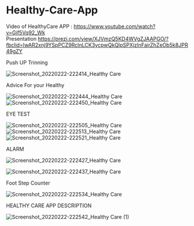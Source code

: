 # Healthy-Care-App
Video of HealthyCare APP :
https://www.youtube.com/watch?v=Gif5Vq92_Wk     
Presentation 
https://prezi.com/view/XJVmzQ5KD4WVgZJAAPGO/?fbclid=IwAR2xnj9YSpPCZ9RclnLCK3ycpwQkQlpSPXjzlnFairZhZeOb5k8JPR49gZY

Push UP Trinning 

![Screenshot_20220222-222414_Healthy Care](https://user-images.githubusercontent.com/34006266/155216536-f22d9251-b9dc-4418-ac37-a2496c862986.jpg)

Advice For your Healthy


![Screenshot_20220222-222444_Healthy Care](https://user-images.githubusercontent.com/34006266/155216559-3b081f0c-9ca8-47e9-b546-dbe019f3230e.jpg)![Screenshot_20220222-222450_Healthy Care](https://user-images.githubusercontent.com/34006266/155216568-e805904b-580b-468c-81c5-527a31544c37.jpg)

EYE TEST


![Screenshot_20220222-222505_Healthy Care](https://user-images.githubusercontent.com/34006266/155216600-923fba21-162f-4575-8606-521cb28ea3a6.jpg)![Screenshot_20220222-222513_Healthy Care](https://user-images.githubusercontent.com/34006266/155216615-a6b0efb7-e6f9-4027-b904-8d8bea2d270c.jpg)![Screenshot_20220222-222521_Healthy Care](https://user-images.githubusercontent.com/34006266/155216628-ae4f09e0-2b34-44fe-a39e-3b51a58f4eb3.jpg)

ALARM



![Screenshot_20220222-222427_Healthy Care](https://user-images.githubusercontent.com/34006266/155216642-145c6fef-7b7c-4059-a16f-2e248f85edbf.jpg)



![Screenshot_20220222-222437_Healthy Care](https://user-images.githubusercontent.com/34006266/155216665-f26a8c0c-7775-4222-989d-9f93208b6022.jpg)

Foot Step Counter

![Screenshot_20220222-222534_Healthy Care](https://user-images.githubusercontent.com/34006266/155216696-d11948fa-7bc3-4167-a5e7-f5896c20e43c.jpg)

HEALTHY CARE APP DESCRIPTION



![Screenshot_20220222-222542_Healthy Care (1)](https://user-images.githubusercontent.com/34006266/155216712-d4f8ee78-3025-417f-bba0-1b0aefe079a4.jpg)








